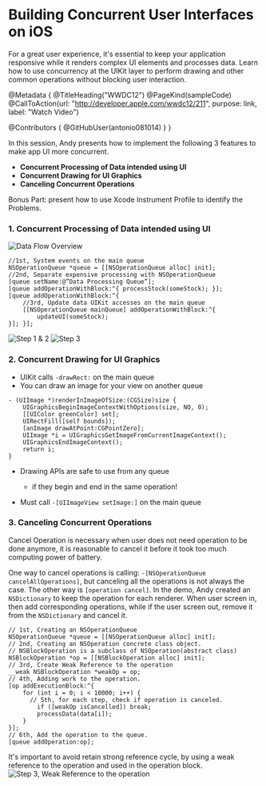 # Building Concurrent User Interfaces on iOS

For a great user experience, it's essential to keep your application responsive while it renders complex UI elements and processes data. Learn how to use concurrency at the UIKit layer to perform drawing and other common operations without blocking user interaction.

@Metadata {
   @TitleHeading("WWDC12")
   @PageKind(sampleCode)
   @CallToAction(url: "http://developer.apple.com/wwdc12/211", purpose: link, label: "Watch Video")

   @Contributors {
      @GitHubUser(antonio081014)
   }
}



In this session, Andy presents how to implement the following 3 features to make app UI more concurrent.

- **Concurrent Processing of Data intended using UI**
- **Concurrent Drawing for UI Graphics**
- **Canceling Concurrent Operations**

Bonus Part: present how to use Xcode Instrument Profile to identify the Problems.

### **1. Concurrent Processing of Data intended using UI**
![Data Flow Overview][p1]
```
//1st, System events on the main queue
NSOperationQueue *queue = [[NSOperationQueue alloc] init];
//2nd, Separate expensive processing with NSOperationQueue
[queue setName:@”Data Processing Queue”];
[queue addOperationWithBlock:^{ processStock(someStock); }];
[queue addOperationWithBlock:^{
    //3rd, Update data UIKit accesses on the main queue
    [[NSOperationQueue mainQueue] addOperationWithBlock:^{
        updateUI(someStock);
}]; }];
```
![Step 1 & 2][p2]
![Step 3][p3]

### **2. Concurrent Drawing for UI Graphics**

- UIKit calls `-drawRect:` on the main queue
- You can draw an image for your view on another queue 

```
- (UIImage *)renderInImageOfSize:(CGSize)size {
    UIGraphicsBeginImageContextWithOptions(size, NO, 0);
    [[UIColor greenColor] set];
    UIRectFill([self bounds]);
    [anImage drawAtPoint:CGPointZero];
    UIImage *i = UIGraphicsGetImageFromCurrentImageContext();
    UIGraphicsEndImageContext();
    return i;
}
```

- Drawing APIs are safe to use from any queue
  - if they begin and end in the same operation!

- Must call `-[UIImageView setImage:]` on the main queue

### **3. Canceling Concurrent Operations**

Cancel Operation is necessary when user does not need operation to be done anymore, it is reasonable to cancel it before it took too much computing power of battery.

One way to cancel operations is calling: `-[NSOperationQueue cancelAllOperations]`, but  canceling all the operations is not always the case. The other way is `[operation cancel]`. In the demo, Andy created an `NSDictionary` to keep the operation for each renderer. When user screen in, then add corresponding operations, while if the user screen out, remove it from the `NSDictionary` and cancel it.

```
// 1st, Creating an NSOperationQueue
NSOperationQueue *queue = [[NSOperationQueue alloc] init];
// 2nd, Creating an NSOperation concrete class object.
// NSBlockOperation is a subclass of NSOperation(abstract class)
NSBlockOperation *op = [[NSBlockOperation alloc] init];
// 3rd, Create Weak Reference to the operation
__weak NSBlockOperation *weakOp = op;
// 4th, Adding work to the operation.
[op addExecutionBlock:^{
    for (int i = 0; i < 10000; i++) {
      // 5th, for each step, check if operation is canceled.
        if ([weakOp isCancelled]) break;
        processData(data[i]);
    }
}];
// 6th, Add the operation to the queue.
[queue addOperation:op];
```

It's important to avoid retain strong reference cycle, by using a weak reference to the operation and used in the operation block.
![Step 3, Weak Reference to the operation][p4]

[p1]: WWDC12-211-p1
[p2]: WWDC12-211-p2
[p3]: WWDC12-211-p3
[p4]: WWDC12-211-p4
[px]: WWDC12-211-px